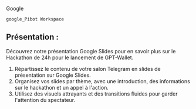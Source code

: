 Google
<pre><code>google_Pibot Workspace</code></pre>
## Présentation : 
Découvrez notre présentation Google Slides pour en savoir plus sur le Hackathon de 24h pour le lancement de GPT-Wallet.

1. Répartissez le contenu de votre salon Telegram en slides de présentation sur Google Slides.
2. Organisez vos slides par thème, avec une introduction, des informations sur le hackathon et un appel à l'action.
3. Utilisez des visuels attrayants et des transitions fluides pour garder l'attention du spectateur.